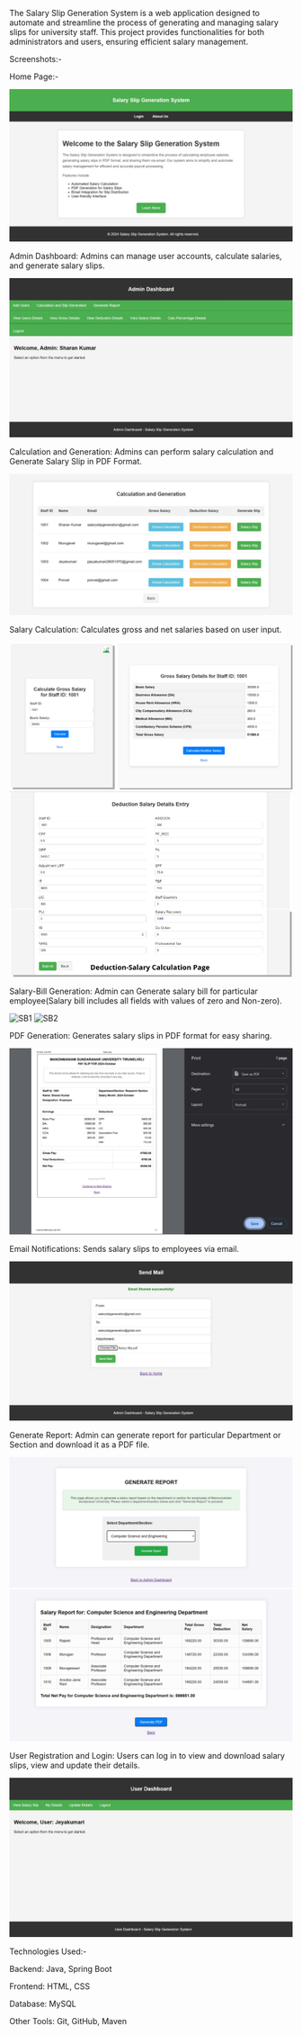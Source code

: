 The Salary Slip Generation System is a web application designed to automate and streamline the process of generating and managing salary slips for university staff. This project provides functionalities for both administrators and users, ensuring efficient salary management.

Screenshots:-

Home Page:-

![Home Page](HomePage.jpeg)

Admin Dashboard: Admins can manage user accounts, calculate salaries, and generate salary slips.

![Admin Dashboard](AdminPage.jpeg)

Calculation and Generation: Admins can perform salary calculation and Generate Salary Slip in PDF Format.

![CG](CG.jpeg)

Salary Calculation: Calculates gross and net salaries based on user input.

![Gross Calculation Page](GrossCalculation.png)
![Deduction Calculation Page](DeductionCalculation.png)

Salary-Bill Generation: Admin can Generate salary bill for particular employee(Salary bill includes all fields with values of zero and Non-zero).

![SB1](SB1.jpeg)
![SB2](SB2.jpeg)

PDF Generation: Generates salary slips in PDF format for easy sharing.

![PDF Generation Page](PDFConversionPage.jpeg)

Email Notifications: Sends salary slips to employees via email.

![Email Sharing Page](EmailSharingPage.jpeg)

Generate Report: Admin can generate report for particular Department or Section and download it as a PDF file.

![Report Generation Page](Report(1).jpeg)
![Report Generation Page](Report(2).jpeg)

User Registration and Login: Users can log in to view and download salary slips, view and update their details.

![User Dashboard](UserPage.jpeg)

Technologies Used:-

Backend: Java, Spring Boot

Frontend: HTML, CSS

Database: MySQL

Other Tools: Git, GitHub, Maven
